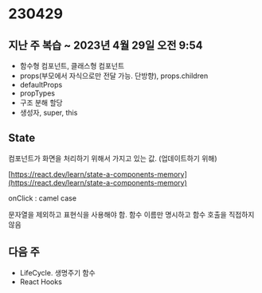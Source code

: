 # 230429

## 지난 주 복습 ~ 2023년 4월 29일 오전 9:54

- 함수형 컴포넌트, 클래스형 컴포넌트
- props(부모에서 자식으로만 전달 가능. 단방향), props.children
- defaultProps
- propTypes
- 구조 분해 할당
- 생성자, super, this

## State

컴포넌트가 화면을 처리하기 위해서 가지고 있는 값. (업데이트하기 위해)

[https://react.dev/learn/state-a-components-memory](https://react.dev/learn/state-a-components-memory)

onClick : camel case

문자열을 제외하고 표현식을 사용해야 함. 함수 이름만 명시하고 함수 호출을 직접하지 않음

## 다음 주

- LifeCycle. 생명주기 함수
- React Hooks
